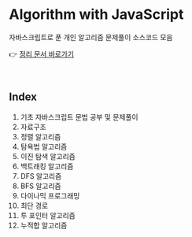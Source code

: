 # Algorithm with JavaScript

자바스크립트로 푼 개인 알고리즘 문제풀이 소스코드 모음  


👉 [정리 문서 바로가기](https://www.notion.so/lc02s/JS-cb3a35f02a774c5a9b1e3f4ea94b04b1?pvs=4)


<br>


## Index

1. 기초 자바스크립트 문법 공부 및 문제풀이
2. 자료구조
3. 정렬 알고리즘
4. 탐욕법 알고리즘
5. 이진 탐색 알고리즘
6. 백트래킹 알고리즘
7. DFS 알고리즘
8. BFS 알고리즘
9. 다이나믹 프로그래밍
10. 최단 경로
11. 투 포인터 알고리즘
12. 누적합 알고리즘